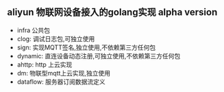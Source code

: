 ## aliyun 物联网设备接入的golang实现 alpha version

- infra 公共包
- clog: 调试日志包,可独立使用
- sign: 实现MQTT签名,独立使用,不依赖第三方任何包
- dynamic: 直连设备动态注册,可独立使用,不依赖第三方任何包
- ahttp: http 上云实现
- dm: 物联型mqtt上云实现,独立使用
- dataflow: 服务器订阅数据流定义
